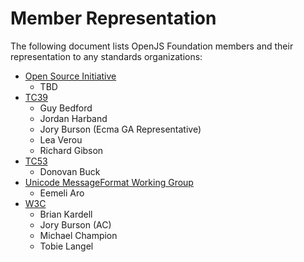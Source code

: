 # Member Representation

The following document lists OpenJS Foundation members and their representation to any standards organizations:
* [Open Source Initiative]
  * TBD
* [TC39]
  * Guy Bedford
  * Jordan Harband
  * Jory Burson (Ecma GA Representative)
  * Lea Verou
  * Richard Gibson
* [TC53]
  * Donovan Buck
* [Unicode MessageFormat Working Group]
  * Eemeli Aro
* [W3C]
  * Brian Kardell
  * Jory Burson (AC)
  * Michael Champion
  * Tobie Langel

[TC39]: https://github.com/tc39
[TC53]: https://www.ecma-international.org/technical-committees/tc53/
[W3C]: https://www.w3.org/
[Open Source Initiative]: https://opensource.org/
[Unicode MessageFormat Working Group]: https://github.com/unicode-org/message-format-wg

